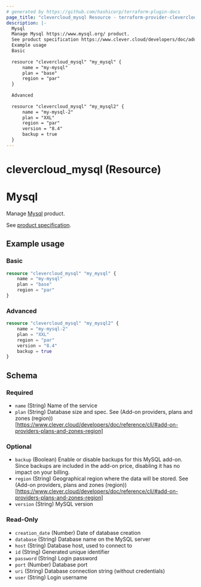 ```yaml
---
# generated by https://github.com/hashicorp/terraform-plugin-docs
page_title: "clevercloud_mysql Resource - terraform-provider-clevercloud"
description: |-
  Mysql
  Manage Mysql https://www.mysql.org/ product.
  See product specification https://www.clever.cloud/developers/doc/addons/mysql/.
  Example usage
  Basic
  
  resource "clevercloud_mysql" "my_mysql" {
      name = "my-mysql"
      plan = "base"
      region = "par"
  }
  
  Advanced
  
  resource "clevercloud_mysql" "my_mysql2" {
      name = "my-mysql-2"
      plan = "XXL"
      region = "par"
      version = "8.4"
      backup = true
  }
---
```


# clevercloud_mysql (Resource)

# Mysql

Manage [Mysql](https://www.mysql.org/) product.

See [product specification](https://www.clever.cloud/developers/doc/addons/mysql/).

## Example usage

### Basic

```terraform
resource "clevercloud_mysql" "my_mysql" {
    name = "my-mysql"
    plan = "base"
    region = "par"
}
```

### Advanced

```terraform
resource "clevercloud_mysql" "my_mysql2" {
    name = "my-mysql-2"
    plan = "XXL"
    region = "par"
    version = "8.4"
    backup = true
}
```



<!-- schema generated by tfplugindocs -->
## Schema

### Required

- `name` (String) Name of the service
- `plan` (String) Database size and spec. See (Add-on providers, plans and zones (region))[https://www.clever.cloud/developers/doc/reference/cli/#add-on-providers-plans-and-zones-region]

### Optional

- `backup` (Boolean) Enable or disable backups for this MySQL add-on. Since backups are included in the add-on price, disabling it has no impact on your billing.
- `region` (String) Geographical region where the data will be stored. See (Add-on providers, plans and zones (region))[https://www.clever.cloud/developers/doc/reference/cli/#add-on-providers-plans-and-zones-region]
- `version` (String) MySQL version

### Read-Only

- `creation_date` (Number) Date of database creation
- `database` (String) Database name on the MySQL server
- `host` (String) Database host, used to connect to
- `id` (String) Generated unique identifier
- `password` (String) Login password
- `port` (Number) Database port
- `uri` (String) Database connection string (without credentials)
- `user` (String) Login username
